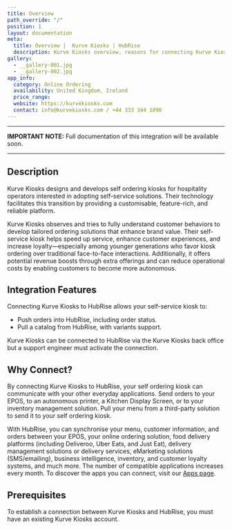 ```yaml
---
title: Overview
path_override: "/"
position: 1
layout: documentation
meta:
  title: Overview |  Kurve Kiosks | HubRise
  description: Kurve Kiosks overview, reasons for connecting Kurve Kiosks to HubRise and summary of integrated features. Synchronise data between your self ordering kiosk and your other apps.
gallery:
  - __gallery-001.jpg
  - __gallery-002.jpg
app_info:
  category: Online Ordering
  availability: United Kingdom, Ireland
  price_range:
  website: https://kurvekiosks.com
  contact: info@kurvekiosks.com / +44 333 344 1890
---
```


---

**IMPORTANT NOTE:** Full documentation of this integration will be available soon.

---

## Description

Kurve Kiosks designs and develops self ordering kiosks for hospitality operators interested in adopting self-service solutions. Their technology facilitates this transition by providing a customisable, feature-rich, and reliable platform.

Kurve Kiosks observes and tries to fully understand customer behaviors to develop tailored ordering solutions that enhance brand value. Their self-service kiosk helps speed up service, enhance customer experiences, and increase loyalty—especially among younger generations who favor kiosk ordering over traditional face-to-face interactions. Additionally, it offers potential revenue boosts through extra offerings and can reduce operational costs by enabling customers to become more autonomous.

## Integration Features

Connecting Kurve Kiosks to HubRise allows your self-service kiosk to:

- Push orders into HubRise, including order status.
- Pull a catalog from HubRise, with variants support.

Kurve Kiosks can be connected to HubRise via the Kurve Kiosks back office but a support engineer must activate the connection.

## Why Connect?

By connecting Kurve Kiosks to HubRise, your self ordering kiosk can communicate with your other everyday applications. Send orders to your EPOS, to an autonomous printer, a Kitchen Display Screen, or to your inventory management solution. Pull your menu from a third-party solution to send it to your self ordering kiosk.

With HubRise, you can synchronise your menu, customer information, and orders between your EPOS, your online ordering solution, food delivery platforms (including Deliveroo, Uber Eats, and Just Eat), delivery management solutions or delivery services, eMarketing solutions (SMS/emailing), business intelligence, inventory, and customer loyalty systems, and much more. The number of compatible applications increases every month. To discover the apps you can connect, visit our [Apps page](/apps).

## Prerequisites

To establish a connection between Kurve Kiosks and HubRise, you must have an existing Kurve Kiosks account.
